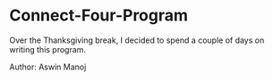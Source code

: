 # Connect-Four-Program
Over the Thanksgiving break, I decided to spend a couple of days on writing this program.

Author: Aswin Manoj

